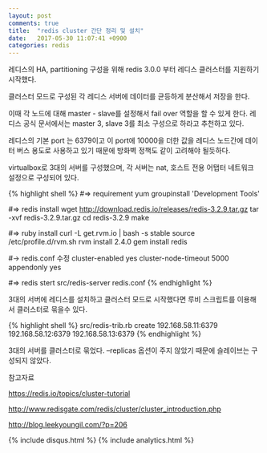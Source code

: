 ```yaml
---
layout: post
comments: true
title:  "redis cluster 간단 정리 및 설치"
date:   2017-05-30 11:07:41 +0900
categories: redis
---
```


레디스의 HA, partitioning 구성을 위해 redis 3.0.0 부터 레디스 클러스터를 지원하기 시작했다.

클러스터 모드로 구성된 각 레디스 서버에 데이터를 균등하게 분산해서 저장을 한다.

이때 각 노드에 대해 master - slave를 설정해서 fail over 역할을 할 수 있게 한다. 레디스 공식 문서에서는 master 3, slave 3를 최소 구성으로 하라고 추천하고 있다.

레디스의 기본 port 는 6379이고 이 port에 10000을 더한 값을 레디스 노드간에 데이터 버스 용도로 사용하고 있기 때문에 방화벽 정책도 같이 고려해야 될듯하다.

virtualbox로 3대의 서버를 구성했으며, 각 서버는 nat, 호스트 전용 어탭터 네트워크 설정으로 구성되어 있다.

{% highlight shell %}
#=> requirement
yum groupinstall 'Development Tools'

#=> redis install
wget http://download.redis.io/releases/redis-3.2.9.tar.gz
tar -xvf redis-3.2.9.tar.gz
cd redis-3.2.9
make

#=> ruby install
curl -L get.rvm.io | bash -s stable
source /etc/profile.d/rvm.sh
rvm install 2.4.0
gem install redis

#-> redis.conf 수정
cluster-enabled yes
cluster-node-timeout 5000
appendonly yes

#=> redis stert
src/redis-server redis.conf
{% endhighlight %}

3대의 서버에 레디스를 설치하고 클러스터 모드로 시작했다면 루비 스크립트를 이용해서 클러스터로 묶을수 있다.

{% highlight shell %}
src/redis-trib.rb create 192.168.58.11:6379 192.168.58.12:6379 192.168.58.13:6379
{% endhighlight %}

3대의 서버를 클러스터로 묶었다. –replicas 옵션이 주지 않았기 때문에 슬레이브는 구성되지 않았다.

참고자료

<https://redis.io/topics/cluster-tutorial>

<http://www.redisgate.com/redis/cluster/cluster_introduction.php>

<http://blog.leekyoungil.com/?p=206>

{% include disqus.html %}
{% include analytics.html %}
